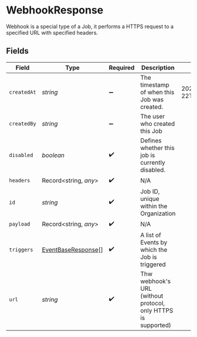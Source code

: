 # WebhookResponse

Webhook is a special type of a Job, it performs a HTTPS request to a specified URL with specified headers.


## Fields

| Field                                                           | Type                                                            | Required                                                        | Description                                                     | Example                                                         |
| --------------------------------------------------------------- | --------------------------------------------------------------- | --------------------------------------------------------------- | --------------------------------------------------------------- | --------------------------------------------------------------- |
| `createdAt`                                                     | *string*                                                        | :heavy_minus_sign:                                              | The timestamp of when this Job was created.                     | 2020-06-22T09:37:23.523Z                                        |
| `createdBy`                                                     | *string*                                                        | :heavy_minus_sign:                                              | The user who created this Job                                   |                                                                 |
| `disabled`                                                      | *boolean*                                                       | :heavy_check_mark:                                              | Defines whether this job is currently disabled.                 |                                                                 |
| `headers`                                                       | Record<string, *any*>                                           | :heavy_check_mark:                                              | N/A                                                             |                                                                 |
| `id`                                                            | *string*                                                        | :heavy_check_mark:                                              | Job ID, unique within the Organization                          |                                                                 |
| `payload`                                                       | Record<string, *any*>                                           | :heavy_check_mark:                                              | N/A                                                             |                                                                 |
| `triggers`                                                      | [EventBaseResponse](../../models/shared/eventbaseresponse.md)[] | :heavy_check_mark:                                              | A list of Events by which the Job is triggered                  |                                                                 |
| `url`                                                           | *string*                                                        | :heavy_check_mark:                                              | Thw webhook's URL (without protocol, only HTTPS is supported)   |                                                                 |